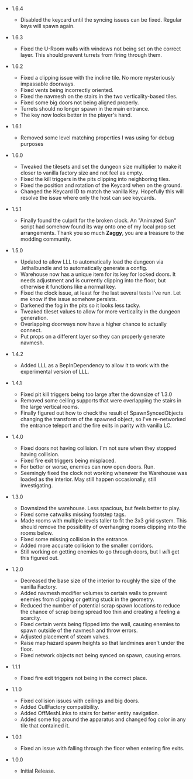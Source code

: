- 1.6.4
  - Disabled the keycard until the syncing issues can be fixed. Regular keys will spawn again.
  
- 1.6.3
  - Fixed the U-Room walls with windows not being set on the correct layer. This should prevent turrets from firing through them.

- 1.6.2
  - Fixed a clipping issue with the incline tile. No more mysteriously impassable doorways.
  - Fixed vents being incorrectly oriented.
  - Fixed the navmesh on the stairs in the two verticality-based tiles.
  - Fixed some big doors not being aligned properly.
  - Turrets should no longer spawn in the main entrance.
  - The key now looks better in the player's hand.

- 1.6.1
  - Removed some level matching properties I was using for debug purposes

- 1.6.0
  - Tweaked the tilesets and set the dungeon size multiplier to make it closer to vanilla factory size and not feel as empty.
  - Fixed the kill triggers in the pits clipping into neighboring tiles.
  - Fixed the position and rotation of the Keycard when on the ground.
  - Changed the Keycard ID to match the vanilla Key. Hopefully this will resolve the issue where only the host can see keycards.

- 1.5.1
  - Finally found the culprit for the broken clock. An "Animated Sun" script had somehow found its way onto one of my local prop set arrangements. Thank you so much **Zaggy**, you are a treasure to the modding community.

- 1.5.0
  - Updated to allow LLL to automatically load the dungeon via .lethalbundle and to automatically generate a config.
  - Warehouse now has a unique item for its key for locked doors. It needs adjustment and is currently clipping into the floor, but otherwise it functions like a normal key.
  - Fixed the clock issue, at least for the last several tests I've run. Let me know if the issue somehow persists.
  - Darkened the fog in the pits so it looks less tacky.
  - Tweaked tileset values to allow for more verticality in the dungeon generation.
  - Overlapping doorways now have a higher chance to actually connect.
  - Put props on a different layer so they can properly generate navmesh.

- 1.4.2
  - Added LLL as a BepInDependency to allow it to work with the experimental version of LLL.

- 1.4.1
  - Fixed pit kill triggers being too large after the downsize of 1.3.0
  - Removed some ceiling supports that were overlapping the stairs in the large vertical rooms.
  - Finally figured out how to check the result of SpawnSyncedObjects changing the transform of the spawned object, so I've re-networked the entrance teleport and the fire exits in parity with vanilla LC.

- 1.4.0
  - Fixed doors not having collision. I'm not sure when they stopped having collision.
  - Fixed fire exit triggers being misplaced.
  - For better or worse, enemies can now open doors. Run.
  - Seemingly fixed the clock not working whenever the Warehouse was loaded as the interior. May still happen occasionally, still investigating.

- 1.3.0
  - Downsized the warehouse. Less spacious, but feels better to play.
  - Fixed some catwalks missing footstep tags.
  - Made rooms with multiple levels taller to fit the 3x3 grid system. This should remove the possibility of overhanging rooms clipping into the rooms below.
  - Fixed some missing collision in the entrance.
  - Added more accurate collision to the smaller corridors.
  - Still working on getting enemies to go through doors, but I *will* get this figured out.

- 1.2.0
  - Decreased the base size of the interior to roughly the size of the vanilla Factory.
  - Added navmesh modifier volumes to certain walls to prevent enemies from clipping or getting stuck in the geometry.
  - Reduced the number of potential scrap spawn locations to reduce the chance of scrap being spread too thin and creating a feeling a scarcity.
  - Fixed certain vents being flipped into the wall, causing enemies to spawn outside of the navmesh and throw errors.
  - Adjusted placement of steam valves.
  - Raise map hazard spawn heights so that landmines aren't under the floor.
  - Fixed network objects not being synced on spawn, causing errors.
  

- 1.1.1
  - Fixed fire exit triggers not being in the correct place.

- 1.1.0
  - Fixed collision issues with ceilings and big doors.
  - Added CullFactory compatibility.
  - Added OffMeshLinks to stairs for better entity navigation.
  - Added some fog around the apparatus and changed fog color in any tile that contained it.

- 1.0.1
  - Fixed an issue with falling through the floor when entering fire exits.

- 1.0.0  
  - Initial Release.